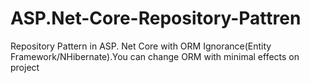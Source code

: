 # ASP.Net-Core-Repository-Pattren
Repository Pattern in ASP. Net Core  with ORM Ignorance(Entity Framework/NHibernate).You can change ORM with minimal effects on project
